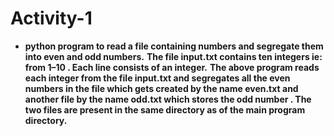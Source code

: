 # **Activity-1**
* **python program to read a file containing numbers and segregate them into even and odd numbers.**
**The file input.txt contains ten integers ie: from 1–10 . Each line consists of an integer.**
**The above program reads each integer from the file input.txt and segregates all the even numbers in the file which gets created by the name even.txt and another file by the name odd.txt which stores the odd number . The two files are present in the same directory as of the main program directory.**
